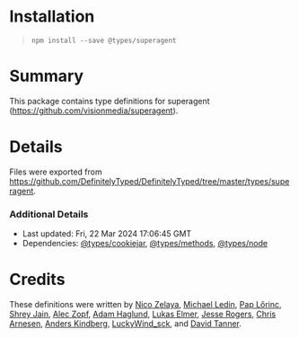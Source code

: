 # Installation
> `npm install --save @types/superagent`

# Summary
This package contains type definitions for superagent (https://github.com/visionmedia/superagent).

# Details
Files were exported from https://github.com/DefinitelyTyped/DefinitelyTyped/tree/master/types/superagent.

### Additional Details
 * Last updated: Fri, 22 Mar 2024 17:06:45 GMT
 * Dependencies: [@types/cookiejar](https://npmjs.com/package/@types/cookiejar), [@types/methods](https://npmjs.com/package/@types/methods), [@types/node](https://npmjs.com/package/@types/node)

# Credits
These definitions were written by [Nico Zelaya](https://github.com/NicoZelaya), [Michael Ledin](https://github.com/mxl), [Pap Lőrinc](https://github.com/paplorinc), [Shrey Jain](https://github.com/shreyjain1994), [Alec Zopf](https://github.com/zopf), [Adam Haglund](https://github.com/beeequeue), [Lukas Elmer](https://github.com/lukaselmer), [Jesse Rogers](https://github.com/theQuazz), [Chris Arnesen](https://github.com/carnesen), [Anders Kindberg](https://github.com/ghostganz), [LuckyWind_sck](https://github.com/LuckyWindsck), and [David Tanner](https://github.com/DavidTanner).
